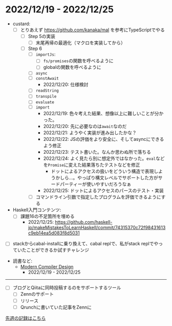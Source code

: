 # 2022/12/19 - 2022/12/25

- custard:
    - [ ] とりあえず <https://github.com/kanaka/mal> を参考にTypeScriptでやる
        - [ ] Step 5の実装
            - [ ] 末尾再帰の最適化（マクロを実装してから）
        - [ ] Step 6
            - [ ] `importJs`:
                - [ ] `fs/promises`の関数を呼べるように
                - [ ] globalの関数を呼べるように
            - [ ] `async`
            - [ ] `constAwait`
                - 2022/12/20: 仕様検討
            - [ ] `readString`
            - [ ] `transpile`
            - [ ] `evaluate`
            - [ ] `import`
                - 2022/12/19: 色々考えた結果、想像以上に難しいことが分かった。
                - 2022/12/20: 先に必要なのは`await`なのだ
                - 2022/12/21: ようやく実装が進み出したかな？
                - 2022/12/22: JSの評価をより安全に、そしてasyncにできるよう修正
                - 2022/12/23: テスト書いた。なんか思わぬ所で落ちる
                - 2022/12/24: よく見たら別に想定外ではなかった。`eval`などを`Promise`に変えた結果落ちたテストなどを修正
                    - ドットによるアクセスの扱いをどういう構造で表現しようかしら...。やっぱり構文レベルでサポートした方がサードパーティーが使いやすいだろうなぁ
                - 2022/12/25: ドットによるアクセスのパースのテスト・実装
            - [ ] コマンドライン引数で指定したプログラムを評価できるようにする
- Haskell入門コンテンツ:
    - [ ] 課題16の不足箇所を埋める
        - 2022/12/25: <https://github.com/haskell-jp/makeMistakesToLearnHaskell/commit/74315370c72f98431613c9eb14ea5d083f8d5031>
- [ ] stackからcabal-installに乗り換えて、cabal replで、私がstack replでやっていたことができるか試すチャレンジ
- 読書など:
    - [Modern Compiler Design](https://www.springer.com/jp/book/9781461446989)
        - 2022/12/19 - 2022/12/25

------

- [ ] ブログとQiitaに同時投稿するのをサポートするツール
    - [ ] Zennのサポート
    - [ ] リリース
    - [ ] Qrunchに書いていた記事をZennに

[先週の記録はこちら](https://github.com/igrep/daily-commits/blob/de8960370c1b8fa2ea898ca229ef07a63a680e2e/yesterday.md)
